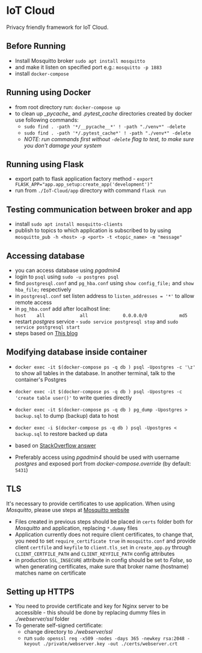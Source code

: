 IoT Cloud
========================

Privacy friendly framework for IoT Cloud.

## Before Running
- Install Mosquitto broker `sudo apt install mosquitto`
- and make it listen on specified port e.g.: `mosquitto -p 1883`
- install `docker-compose`

## Running using Docker
- from root directory run: `docker-compose up`
- to clean up _\__pycache_\__ and _.pytest\_cache_ directories created by docker use following commands:
    - `sudo find . -path '*/__pycache__*' ! -path "./venv*" -delete`
    - `sudo find . -path '*/.pytest_cache*' ! -path "./venv*" -delete`
    - _NOTE: run commands first without `-delete` flag to test, to make sure you don't damage your system_

## Running using Flask
- export path to flask application factory method - `export FLASK_APP="app.app_setup:create_app('development')"`
- run from `./IoT-Cloud/app` directory with command `flask run`

## Testing communication between broker and app
- install `sudo apt install mosquitto-clients`
- publish to topics to which application is subscribed to by using `mosquitto_pub -h <host> -p <port> -t <topic_name> -m "message"`

## Accessing database
- you can access database using _pgadmin4_
- login to `psql` using `sudo -u postgres psql`
- find `postgresql.conf` and `pg_hba.conf` using `show config_file;` and `show hba_file;` respectively
- in `postgresql.conf` set listen address to `listen_addresses = '*'` to allow remote access
- in `pg_hba.conf` add after localhost line: <code>host&nbsp;&nbsp;&nbsp;&nbsp;all&nbsp;&nbsp;&nbsp;&nbsp;&nbsp;&nbsp;&nbsp;&nbsp;&nbsp;&nbsp;&nbsp;&nbsp;&nbsp;all&nbsp;&nbsp;&nbsp;&nbsp;&nbsp;&nbsp;&nbsp;&nbsp;&nbsp;&nbsp;&nbsp;&nbsp;&nbsp;0.0.0.0/0&nbsp;&nbsp;&nbsp;&nbsp;&nbsp;&nbsp;&nbsp;&nbsp;&nbsp;&nbsp;&nbsp;&nbsp;md5</code>
- restart _postgres_ service - `sudo service postgresql stop` and `sudo service postgresql start`
- steps based on [This blog](https://blog.jsinh.in/how-to-enable-remote-access-to-postgresql-database-server/#.VZqPgnXInK5 "This blog")

## Modifying database inside container
- `docker exec -it $(docker-compose ps -q db ) psql -Upostgres -c '\z'`  to show all tables in the database. In another terminal, talk to the container's Postgres
- `docker exec -it $(docker-compose ps -q db ) psql -Upostgres -c 'create table user()'` to write queries directly

- `docker exec -it $(docker-compose ps -q db ) pg_dump -Upostgres > backup.sql`  to dump (backup) data to host
- `docker exec -i $(docker-compose ps -q db ) psql -Upostgres < backup.sql`  to restore backed up data
- based on [StackOverflow answer](https://stackoverflow.com/questions/35679995/how-to-use-a-postgresql-container-with-existing-data "StackOverflow answer")

- Preferably access using _pgadmin4_ should be used with username _postgres_ and exposed port from _docker-compose.override_ (by default: `5431`)

## TLS
It's necessary to provide certificates to use application. When using _Mosquitto_, please use steps at [Mosquitto website](https://mosquitto.org/man/mosquitto-tls-7.html "Mosquitto website")
- Files created in previous steps should be placed in `certs` folder both for _Mosquitto_ and application, replacing `*.dummy` files
- Application currently does not require client certificates, to change that, you need to set `require_certificate true` in `mosquitto.conf` and provide client `certfile` and `keyfile` to `client.tls_set` in `create_app.py` through `CLIENT_CERTFILE_PATH` and `CLIENT_KEYFILE_PATH` config attributes
- in production `SSL_INSECURE` attribute in config should be set to _False_, so when generating certificates, make sure that broker name (hostname) matches name on certificate

## Setting up HTTPS
- You need to provide certificate and key for Nginx server to be accessible - this should be done by replacing dummy files in _./webserver/ssl_ folder 
- To generate self-signed certificate:
    - change directory to _./webserver/ssl_
    - run `sudo openssl req -x509 -nodes -days 365 -newkey rsa:2048 -keyout ./private/webserver.key -out ./certs/webserver.crt`